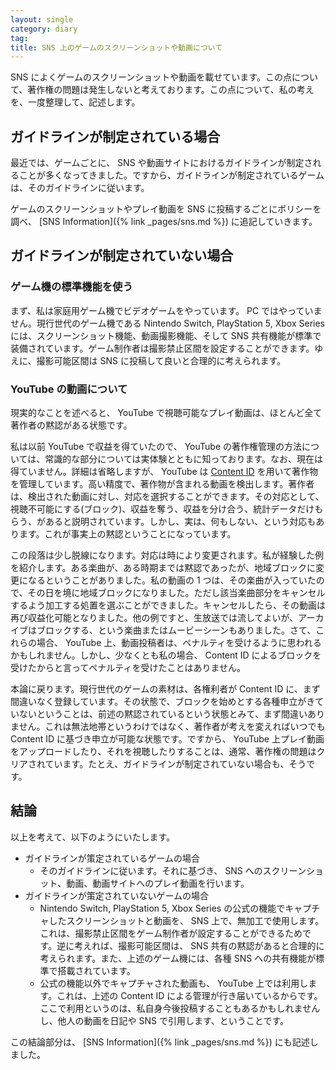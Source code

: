 ```yaml
---
layout: single
category: diary
tag:
title: SNS 上のゲームのスクリーンショットや動画について
---
```


SNS によくゲームのスクリーンショットや動画を載せています。この点について、著作権の問題は発生しないと考えております。この点について、私の考えを、一度整理して、記述します。

## ガイドラインが制定されている場合

最近では、ゲームごとに、 SNS や動画サイトにおけるガイドラインが制定されることが多くなってきました。ですから、ガイドラインが制定されているゲームは、そのガイドラインに従います。

ゲームのスクリーンショットやプレイ動画を SNS に投稿するごとにポリシーを調べ、 [SNS Information]({% link _pages/sns.md %}) に追記していきます。

## ガイドラインが制定されていない場合

### ゲーム機の標準機能を使う

まず、私は家庭用ゲーム機でビデオゲームをやっています。 PC ではやっていません。現行世代のゲーム機である Nintendo Switch, PlayStation 5, Xbox Series には、スクリーンショット機能、動画撮影機能、そして SNS 共有機能が標準で装備されています。ゲーム制作者は撮影禁止区間を設定することができます。ゆえに、撮影可能区間は SNS に投稿して良いと合理的に考えられます。

### YouTube の動画について

現実的なことを述べると、 YouTube で視聴可能なプレイ動画は、ほとんど全て著作者の黙認がある状態です。

私は以前 YouTube で収益を得ていたので、 YouTube の著作権管理の方法については、常識的な部分については実体験とともに知っております。なお、現在は得ていません。詳細は省略しますが、 YouTube は [Content ID](https://support.google.com/youtube/answer/2797370?hl=ja) を用いて著作物を管理しています。高い精度で、著作物が含まれる動画を検出します。著作者は、検出された動画に対し、対応を選択することができます。その対応として、視聴不可能にする(ブロック)、収益を奪う、収益を分け合う、統計データだけもらう、があると説明されています。しかし、実は、何もしない、という対応もあります。これが事実上の黙認ということになっています。

この段落は少し脱線になります。対応は時により変更されます。私が経験した例を紹介します。ある楽曲が、ある時期までは黙認であったが、地域ブロックに変更になるということがありました。私の動画の 1 つは、その楽曲が入っていたので、その日を境に地域ブロックになりました。ただし該当楽曲部分をキャンセルするよう加工する処置を選ぶことができました。キャンセルしたら、その動画は再び収益化可能となりました。他の例ですと、生放送では流してよいが、アーカイブはブロックする、という楽曲またはムービーシーンもありました。さて、これらの場合、 YouTube 上、動画投稿者は、ペナルティを受けるように思われるかもしれません。しかし、少なくとも私の場合、 Content ID によるブロックを受けたからと言ってペナルティを受けたことはありません。

本論に戻ります。現行世代のゲームの素材は、各権利者が Content ID に、まず間違いなく登録しています。その状態で、ブロックを始めとする各種申立がきていないということは、前述の黙認されているという状態とみて、まず間違いありません。これは無法地帯というわけではなく、著作者が考えを変えればいつでも Content ID に基づき申立が可能な状態です。ですから、 YouTube 上プレイ動画をアップロードしたり、それを視聴したりすることは、通常、著作権の問題はクリアされています。たとえ、ガイドラインが制定されていない場合も、そうです。

## 結論

以上を考えて、以下のようにいたします。

- ガイドラインが策定されているゲームの場合
    - そのガイドラインに従います。それに基づき、 SNS へのスクリーンショット、動画、動画サイトへのプレイ動画を行います。
- ガイドラインが策定されていないゲームの場合
    - Nintendo Switch, PlayStation 5, Xbox Series の公式の機能でキャプチャしたスクリーンショットと動画を、 SNS 上で、無加工で使用します。これは、撮影禁止区間をゲーム制作者が設定することができるためです。逆に考えれば、撮影可能区間は、 SNS 共有の黙認があると合理的に考えられます。また、上述のゲーム機には、各種 SNS への共有機能が標準で搭載されています。
    - 公式の機能以外でキャプチャされた動画も、 YouTube 上では利用します。これは、上述の Content ID による管理が行き届いているからです。ここで利用というのは、私自身今後投稿することもあるかもしれませんし、他人の動画を日記や SNS で引用します、ということです。

この結論部分は、 [SNS Information]({% link _pages/sns.md %}) にも記述しました。
